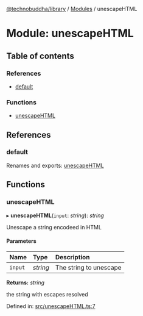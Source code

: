 [@technobuddha/library](../../README.md) / [Modules](../Modules.md) / unescapeHTML

# Module: unescapeHTML

## Table of contents

### References

- [default](unescapehtml.md#default)

### Functions

- [unescapeHTML](unescapehtml.md#unescapehtml)

## References

### default

Renames and exports: [unescapeHTML](unescapehtml.md#unescapehtml)

## Functions

### unescapeHTML

▸ **unescapeHTML**(`input`: *string*): *string*

Unescape a string encodeed in HTML

#### Parameters

| Name | Type | Description |
| :------ | :------ | :------ |
| `input` | *string* | The string to unescape |

**Returns:** *string*

the string with escapes resolved

Defined in: [src/unescapeHTML.ts:7](https://github.com/technobuddha/hill.software/blob/65b5e5d/packages/library/src/unescapeHTML.ts#L7)
